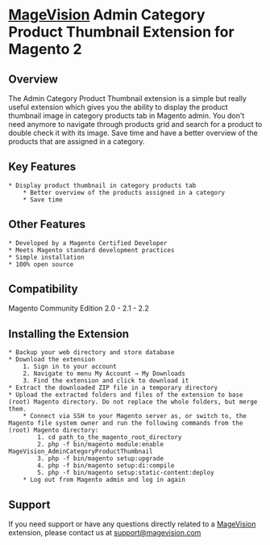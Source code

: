# [MageVision](https://www.magevision.com/) Admin Category Product Thumbnail Extension for Magento 2

## Overview
The Admin Category Product Thumbnail extension is a simple but really useful extension which gives you the ability to display the product thumbnail image in category products tab in Magento admin. You don't need anymore to navigate through products grid and search for a product to double check it with its image. Save time and have a better overview of the products that are assigned in a category.

## Key Features
	* Display product thumbnail in category products tab
        * Better overview of the products assigned in a category
        * Save time
	
## Other Features
	* Developed by a Magento Certified Developer
	* Meets Magento standard development practices
	* Simple installation
	* 100% open source

## Compatibility
Magento Community Edition 2.0 - 2.1 - 2.2

## Installing the Extension
	* Backup your web directory and store database
	* Download the extension
		1. Sign in to your account
		2. Navigate to menu My Account → My Downloads
		3. Find the extension and click to download it
	* Extract the downloaded ZIP file in a temporary directory
	* Upload the extracted folders and files of the extension to base (root) Magento directory. Do not replace the whole folders, but merge them.
        * Connect via SSH to your Magento server as, or switch to, the Magento file system owner and run the following commands from the (root) Magento directory:
            1. cd path_to_the_magento_root_directory 
            2. php -f bin/magento module:enable MageVision_AdminCategoryProductThumbnail
            3. php -f bin/magento setup:upgrade
            4. php -f bin/magento setup:di:compile
            5. php -f bin/magento setup:static-content:deploy
        * Log out from Magento admin and log in again

## Support
If you need support or have any questions directly related to a [MageVision](https://www.magevision.com/) extension, please contact us at [support@magevision.com](mailto:support@magevision.com)